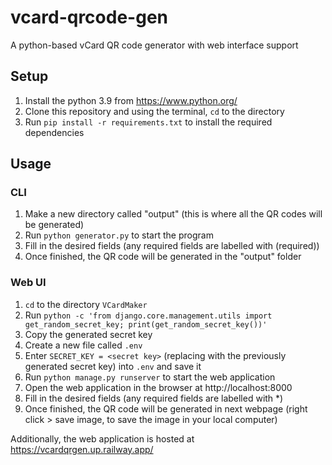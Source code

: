 # vcard-qrcode-gen

A python-based vCard QR code generator with web interface support

## Setup

1. Install the python 3.9 from https://www.python.org/
2. Clone this repository and using the terminal, `cd` to the directory
3. Run `pip install -r requirements.txt` to install the required dependencies

## Usage

### CLI

1. Make a new directory called "output" (this is where all the QR codes will be generated)
2. Run `python generator.py` to start the program
3. Fill in the desired fields (any required fields are labelled with (required))
4. Once finished, the QR code will be generated in the "output" folder

### Web UI

1. `cd` to the directory `VCardMaker`
2. Run `python -c 'from django.core.management.utils import get_random_secret_key; print(get_random_secret_key())'`
3. Copy the generated secret key
4. Create a new file called `.env`
5. Enter `SECRET_KEY = <secret key>` (replacing <secret key> with the previously generated secret key) into `.env` and save it
6. Run `python manage.py runserver` to start the web application
7. Open the web application in the browser at http://localhost:8000
8. Fill in the desired fields (any required fields are labelled with \*)
9. Once finished, the QR code will be generated in next webpage (right click > save image, to save the image in your local computer)

Additionally, the web application is hosted at https://vcardqrgen.up.railway.app/
